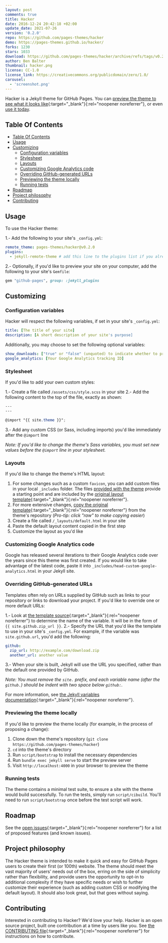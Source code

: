 ```yaml
---
layout: post
comments: true
title: Hacker
date: 2016-12-24 20:42:18 +02:00
update_date: 2021-07-26
version: '0.2.0'
repo: https://github.com/pages-themes/hacker
demo: https://pages-themes.github.io/hacker/
forks: 1230
stars: 1033
download: https://github.com/pages-themes/hacker/archive/refs/tags/v0.2.0.zip
author: Ben Balter
thumbnail: hacker.png
license: CC-1.0
license_link: https://creativecommons.org/publicdomain/zero/1.0/
carousel:
  - 'screenshot.png'
---
```


Hacker is a Jekyll theme for GitHub Pages. You can [preview the theme to see what it looks like](http://pages-themes.github.io/hacker){:target="_blank"}{:rel="noopener noreferrer"}, or even [use it today](#usage).

## Table Of Contents

- [Table Of Contents](#table-of-contents)
- [Usage](#usage)
- [Customizing](#customizing)
  - [Configuration variables](#configuration-variables)
  - [Stylesheet](#stylesheet)
  - [Layouts](#layouts)
  - [Customizing Google Analytics code](#customizing-google-analytics-code)
  - [Overriding GitHub-generated URLs](#overriding-github-generated-urls)
  - [Previewing the theme locally](#previewing-the-theme-locally)
  - [Running tests](#running-tests)
- [Roadmap](#roadmap)
- [Project philosophy](#project-philosophy)
- [Contributing](#contributing)

## Usage

To use the Hacker theme:

1.- Add the following to your site's `_config.yml`:

```yaml
remote_theme: pages-themes/hacker@v0.2.0
plugins:
  - jekyll-remote-theme # add this line to the plugins list if you already have one
```

2.- Optionally, if you'd like to preview your site on your computer, add the following to your site's `Gemfile`:

```ruby
gem "github-pages", group: :jekyll_plugins
```

## Customizing

### Configuration variables

Hacker will respect the following variables, if set in your site's `_config.yml`:

```yaml
title: [The title of your site]
description: [A short description of your site's purpose]
```

Additionally, you may choose to set the following optional variables:

```yaml
show_downloads: ["true" or "false" (unquoted) to indicate whether to provide a download URL]
google_analytics: [Your Google Analytics tracking ID]
```

### Stylesheet

If you'd like to add your own custom styles:

1.- Create a file called `/assets/css/style.scss` in your site
2.- Add the following content to the top of the file, exactly as shown:

```scss
---
---

@import "{{ site.theme }}";
```

3.- Add any custom CSS (or Sass, including imports) you'd like immediately after the `@import` line

*Note: If you'd like to change the theme's Sass variables, you must set new values before the `@import` line in your stylesheet.*

### Layouts

If you'd like to change the theme's HTML layout:

1. For some changes such as a custom `favicon`, you can add custom files in your local `_includes` folder. The files [provided with the theme](https://github.com/pages-themes/hacker/tree/master/_includes) provide a starting point and are included by the [original layout template](https://github.com/pages-themes/hacker/blob/master/_layouts/default.html){:target="_blank"}{:rel="noopener noreferrer"}.
2. For more extensive changes, [copy the original template](https://github.com/pages-themes/hacker/blob/master/_layouts/default.html){:target="_blank"}{:rel="noopener noreferrer"} from the theme's repository (*Pro-tip: click "raw" to make copying easier*)
3. Create a file called `/_layouts/default.html` in your site
4. Paste the default layout content copied in the first step
5. Customize the layout as you'd like

### Customizing Google Analytics code

Google has released several iterations to their Google Analytics code over the years since this theme was first created. If you would like to take advantage of the latest code, paste it into `_includes/head-custom-google-analytics.html` in your Jekyll site.

### Overriding GitHub-generated URLs

Templates often rely on URLs supplied by GitHub such as links to your repository or links to download your project. If you'd like to override one or more default URLs:

1.- Look at [the template source](https://github.com/pages-themes/hacker/blob/master/_layouts/default.html){:target="_blank"}{:rel="noopener noreferrer"} to determine the name of the variable. It will be in the form of `{{ site.github.zip_url }}`.
2.- Specify the URL that you'd like the template to use in your site's `_config.yml`. For example, if the variable was `site.github.url`, you'd add the following:

```yaml
github:
  zip_url: http://example.com/download.zip
  another_url: another value
```

3.- When your site is built, Jekyll will use the URL you specified, rather than the default one provided by GitHub.

*Note: You must remove the `site.` prefix, and each variable name (after the `github.`) should be indent with two space below `github:`.*

For more information, see [the Jekyll variables documentation](https://jekyllrb.com/docs/variables/){:target="_blank"}{:rel="noopener noreferrer"}.

### Previewing the theme locally

If you'd like to preview the theme locally (for example, in the process of proposing a change):

1. Clone down the theme's repository (`git clone https://github.com/pages-themes/hacker`)
2. `cd` into the theme's directory
3. Run `script/bootstrap` to install the necessary dependencies
4. Run `bundle exec jekyll serve` to start the preview server
5. Visit `http://localhost:4000` in your browser to preview the theme

### Running tests

The theme contains a minimal test suite, to ensure a site with the theme would build successfully. To run the tests, simply run `script/cibuild`. You'll need to run `script/bootstrap` once before the test script will work.

## Roadmap

See the [open issues](https://github.com/pages-themes/hacker/issues){:target="_blank"}{:rel="noopener noreferrer"} for a list of proposed features (and known issues).

## Project philosophy

The Hacker theme is intended to make it quick and easy for GitHub Pages users to create their first (or 100th) website. The theme should meet the vast majority of users' needs out of the box, erring on the side of simplicity rather than flexibility, and provide users the opportunity to opt-in to additional complexity if they have specific needs or wish to further customize their experience (such as adding custom CSS or modifying the default layout). It should also look great, but that goes without saying.

## Contributing

Interested in contributing to Hacker? We'd love your help. Hacker is an open source project, built one contribution at a time by users like you. See [the CONTRIBUTING file](https://github.com/pages-themes/hacker/blob/master/docs/CONTRIBUTING.md){:target="_blank"}{:rel="noopener noreferrer"} for instructions on how to contribute.
